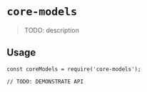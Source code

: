 # `core-models`

> TODO: description

## Usage

```
const coreModels = require('core-models');

// TODO: DEMONSTRATE API
```
